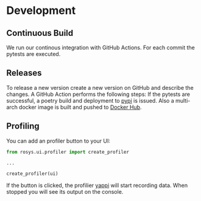 # Development

## Continuous Build

We run our continous integration with GitHub Actions.
For each commit the pytests are executed.

## Releases

To release a new version create a new version on GitHub and describe the changes.
A GitHub Action performs the following steps:
If the pytests are successful, a poetry build and deployment to [pypi](https://pypi.org/project/rosys/) is issued.
Also a multi-arch docker image is built and pushed to [Docker Hub](https://hub.docker.com/r/zauberzeug/rosys).

## Profiling

You can add an profiler button to your UI:

```python
from rosys.ui.profiler import create_profiler

...

create_profiler(ui)
```

If the button is clicked, the profilier [yappi](https://github.com/sumerc/yappi) will start recording data.
When stopped you will see its output on the console.
